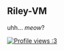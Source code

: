 ## Riley-VM
uhh... *meow*?

[![Profile views :3](https://komarev.com/ghpvc/?username=Riley-VM&color=5018dd&label=Profile+views+:3)](https://github.com/Riley-VM/)

